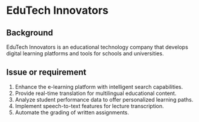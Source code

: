 
# EduTech Innovators

## Background

EduTech Innovators is an educational technology company that develops digital learning platforms and tools for schools and universities.

## Issue or requirement

1.	Enhance the e-learning platform with intelligent search capabilities.
2.	Provide real-time translation for multilingual educational content.
3.	Analyze student performance data to offer personalized learning paths.
4.	Implement speech-to-text features for lecture transcription.
5.	Automate the grading of written assignments.

